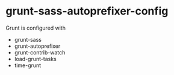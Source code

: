 # grunt-sass-autoprefixer-config

Grunt is configured with
* grunt-sass
* grunt-autoprefixer
* grunt-contrib-watch
* load-grunt-tasks
* time-grunt
